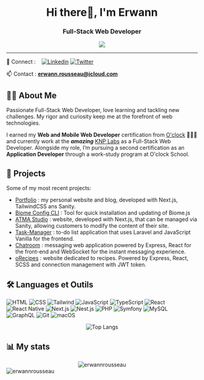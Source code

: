 <h1 align="center">Hi there👋, I'm Erwann</h1>

<h3 align="center">Full-Stack Web Developer</h3>

<div align='center'>
  <a align='center' href="https://erwannrousseau.dev" target="_blank">
    <img src="https://ziadoua.github.io/m3-Markdown-Badges/badges/MyPortfolio/myportfolio2.svg" />
  </a>
</div>


---
🤝 Connect : &nbsp;&nbsp; <a target='_blank' href="https://www.linkedin.com/in/ErwannRousseauWebDev">![Linkedin](https://ziadoua.github.io/m3-Markdown-Badges/badges/LinkedIn/linkedin3.svg)</a> <a href="https://twitter.com/erwannrousseau4" target="blank">![Twitter](https://ziadoua.github.io/m3-Markdown-Badges/badges/Twitter/twitter2.svg)</a>

📫 Contact : **<erwann.rousseau@icloud.com>**

## 👨‍💻 About Me

Passionate Full-Stack Web Developer, love learning and tackling new challenges. My rigor and curiosity keep me at the forefront of web technologies.

I earned my **Web and Mobile Web Developer** certification from [O'clock](https://oclock.io/formations/developpeur-web) 👨‍🎓🌐 and currently work at the **_amazing_** [KNP Labs](https://knplabs.com) as a Full-Stack Web Developer. Alongside my role, I’m pursuing a second certification as an **Application Developer** through a work-study program at O'clock School.

## 🚀 Projects

Some of my most recent projects:

- [Portfolio](https://erwannrousseau.dev) : my personal website and blog, developed with Next.js, TailwindCSS ans Sanity.
- [Biome Config CLI](https://github.com/ErwannRousseau/biome-config) : Tool for quick installation and updating of Biome.js
- [ATMA Studio](https://studio-atma.com) : website, developed with Next.js, that can be managed via Sanity, allowing customers to modify the content of their site.
- [Task-Manager](https://github.com/ErwannRousseau/Task-Manager) : to-do list application that uses Laravel and JavaScript Vanilla for the frontend.
- [Chatroom](https://github.com/ErwannRousseau/Chatroom) : messaging web application powered by Express, React for the front-end and WebSocket for the instant messaging experience.
- [oRecipes](https://github.com/ErwannRousseau/oRecipes) : website dedicated to recipes. Powered by Express, React, SCSS and connection management with JWT token.

## 🛠️ Languages et Outils

![HTML](https://ziadoua.github.io/m3-Markdown-Badges/badges/HTML/html2.svg)
![CSS](https://ziadoua.github.io/m3-Markdown-Badges/badges/CSS/css2.svg)
![Tailwind](https://ziadoua.github.io/m3-Markdown-Badges/badges/TailwindCSS/tailwindcss2.svg)
![JavaScript](https://ziadoua.github.io/m3-Markdown-Badges/badges/Javascript/javascript3.svg)
![TypeScript](https://ziadoua.github.io/m3-Markdown-Badges/badges/TypeScript/typescript1.svg)
![React](https://ziadoua.github.io/m3-Markdown-Badges/badges/React/react2.svg)
![React Native](https://ziadoua.github.io/m3-Markdown-Badges/badges/ReactNative/reactnative3.svg)
![Next.js](https://ziadoua.github.io/m3-Markdown-Badges/badges/NextJS/nextjs1.svg)
![Nest.js](https://ziadoua.github.io/m3-Markdown-Badges/badges/NestJS/nestjs1.svg)
![PHP](https://ziadoua.github.io/m3-Markdown-Badges/badges/PHP/php2.svg)
![Symfony](https://ziadoua.github.io/m3-Markdown-Badges/badges/Symfony/symfony1.svg)
![MySQL](https://ziadoua.github.io/m3-Markdown-Badges/badges/MySQL/mysql3.svg)
![GraphQL](https://ziadoua.github.io/m3-Markdown-Badges/badges/GraphQL/graphql2.svg)
![Git](https://ziadoua.github.io/m3-Markdown-Badges/badges/Git/git2.svg)
![macOS](https://ziadoua.github.io/m3-Markdown-Badges/badges/macOS/macos3.svg)

<div align='center'>

![Top Langs](https://github-readme-stats.vercel.app/api/top-langs/?username=erwannrousseau&layout=compact)

</div>

## 📊 My stats

<div align="center"><img src="https://github-readme-streak-stats.herokuapp.com/?user=erwannrousseau&" alt="erwannrousseau" /></div>

<div align="left"> <img src="https://komarev.com/ghpvc/?username=erwannrousseau&label=Profile%20views&color=0e75b6&style=flat" alt="erwannrousseau" /></div>
